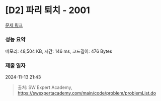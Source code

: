 # [D2] 파리 퇴치 - 2001 

[문제 링크](https://swexpertacademy.com/main/code/problem/problemDetail.do?contestProbId=AV5PzOCKAigDFAUq) 

### 성능 요약

메모리: 48,504 KB, 시간: 146 ms, 코드길이: 476 Bytes

### 제출 일자

2024-11-13 21:43



> 출처: SW Expert Academy, https://swexpertacademy.com/main/code/problem/problemList.do